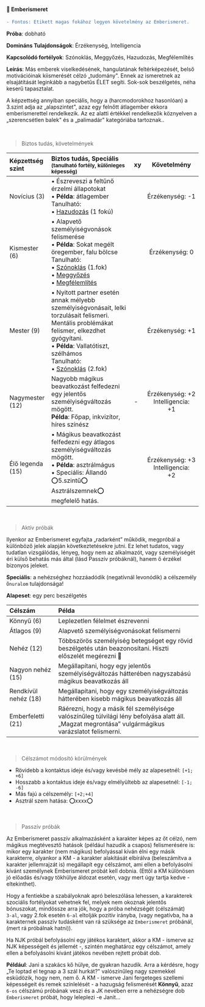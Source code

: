 #### 🔵 Emberismeret

````diff
- Fontos: Etikett magas fokához legyen követelmény az Emberismeret.
````

**Próba**: dobható

**Domináns Tulajdonságok**: Érzékenység, Intelligencia

**Kapcsolódó fortélyok**: Szónoklás, Meggyőzés, Hazudozás, Megfélemlítés

**Leírás**: Más emberek viselkedésének, hangulatának feltérképezését, belső motivációinak kiismerését célzó „tudomány". Ennek az ismeretnek az elsajátítását leginkább a nagybetűs ÉLET segíti. Sok-sok beszélgetés, néha keserű tapasztalat.

A képzettség annyiban speciális, hogy a (harcmodorokhoz hasonlóan) a 3.szint adja az „alapszintet", azaz egy felnőtt átlagember ekkora emberismerettel rendelkezik. Az ez alatti értékkel rendelkezők köznyelven a „szerencsétlen balek" és a „palimadár" kategóriába tartoznak..

<br />

> Biztos tudás, követelmények

| Képzettség szint | Biztos tudás, Speciális <br /><sub>(tanulható fortély, különleges  képesség)</sub>                                                                                                                                                                                                                      | xy  |                   Követelmény                    |
| :--------------- | :------------------------------------------------------------------------------------------------------------------------------------------------------------------------------------------------------------------------------------------------------------------------------------------------------ | :-- | :----------------------------------------------: |
| Novícius (3)     | • Észreveszi a feltűnő érzelmi állapotokat<br />• **Példa**: átlagember<br />Tanulható:<br />• [Hazudozás](../fortelyok.altalanos/hazudozas.md) (1 fokú)                                                                                                                                                |     |               Érzékenység:&nbsp;-1               |
| Kismester (6)    | • Alapvető személyiségvonások felismerése<br />• **Példa**: Sokat megélt öregember, falu bölcse<br />Tanulható:<br />• [Szónoklás](../fortelyok.altalanos/szonoklas.md) (1.fok)<br />• [Meggyőzés](../fortelyok.altalanos/meggyozes.md)<br />• [Megfélemlítés](../fortelyok.altalanos/megfelemlites.md) |     |               Érzékenység:&nbsp;0                |
| Mester (9)       | • Nyitott partner esetén annak mélyebb személyiségvonásait, lelki torzulásait felismeri. Mentális problémákat felismer, elkezdhet gyógyítani.<br />• **Példa**: Vallatótiszt, szélhámos<br />Tanulható:<br />• [Szónoklás](../fortelyok.altalanos/szonoklas.md) (2.fok)                                 |     |               Érzékenység:&nbsp;+1               |
| Nagymester (12)  | Nagyobb mágikus beavatkozást felfedezni egy jelentős személyiségváltozás mögött.<br />**Példa**: Főpap, inkvizítor, híres színész                                                                                                                                                                       | -   | Érzékenység:&nbsp;+2<br />Intelligencia:<br />+1 |
| Élő legenda (15) | • Mágikus beavatkozást felfedezni egy átlagos személyiségváltozás mögött.<br />• **Példa**: asztrálmágus<br />• Speciális: Állandó ⭕5.szintű⭕ Asztrálszemnek⭕ megfelelő hatás.                                                                                                                          |     | Érzékenység:&nbsp;+3<br />Intelligencia:<br />+2 |

<br />

> Aktív próbák

Ilyenkor az Emberismeret egyfajta „radarként” működik, megpróbál a különböző jelek alapján következtetésekre jutni. Ez lehet tudatos, vagy tudatlan vizsgálódás, lényeg, hogy nem az alkalmazót, vagy személyiségét éri külső behatás más által (lásd Passzív próbáknál), hanem ő érzékel bizonyos jeleket.

**Speciális**: a nehézséghez hozzáadódik (negatívnál levonódik) a célszemély `Önuralom` tulajdonsága!

**Alapeset**: egy perc beszélgetés

| Célszám | Példa  |
| :----------- | :----------- |
| Könnyű       (6)  | Leplezetlen félelmet észrevenni |
| Átlagos      (9)  | Alapvető személyiségvonásokat felismerni |
| Nehéz        (12) | Többszörös személyiség betegséget egy rövid beszélgetés után beazonosítani. Hiszti előszelét megérezni 🙂 |
| Nagyon nehéz (15) | Megállapítani, hogy egy jelentős személyiségváltozás hátterében nagyszabású mágikus beavatkozás áll |
| Rendkívül nehéz (18) | Megállapítani, hogy egy személyiségváltozás hátterében kisebb mágikus beavatkozás áll |
| Emberfeletti (21) | Ráérezni, hogy a másik fél személyisége valószínűleg túlvilági lény befolyása alatt áll.<br />„Magzat megrontása” vulgármágikus varázslatot felismerni. |

<br />

> Célszámot módosító körülmények

- Rövidebb a kontaktus ideje és/vagy kevésbé mély az alapesetnél: `[+1; +6]`
- Hosszabb a kontaktus ideje és/vagy elmélyültebb az alapesetnél: `[-1; -6]`
- Más fajú a célszemély: `[+2;+4]`
- Asztrál szem hatása: ⭕xxxx⭕

<br />

> Passzív próbák

Az Emberismeret passzív alkalmazásként a karakter képes az őt célzó, nem mágikus megtévesztő hatások (például hazudik a csapos) felismerésére is: mikor egy karakter (nem mágikus) befolyással kíván élni egy másik karakterre, olyankor a KM - a karakter alakítását elbírálva (beleszámítva a karakter jellemrajzát is) megállapít egy célszámot, ami ellen a befolyásolni kívánt személynek Emberismeret próbát kell dobnia. (Ettől a KM különösen jó előadás és/vagy tökhülye áldozat esetén, vagy mert úgy tartja kedve - eltekinthet).

Hogy a fentiekbe a szabályoknak apró beleszólása lehessen, a karakterek szociális fortélyokat vehetnek fel, melyek nem okoznak jelentős bónuszokat, mindössze arra jók, hogy a próba nehézségét (célszámát) `3‑al`, vagy 2.fok esetén `6-al` eltolják pozitív irányba, (vagy negatívba, ha a karakternek passzív tudásként van rá szüksége az `Emberismeret` próbánál, (mert rá próbálnak hatni)).

Ha NJK próbál befolyásolni egy játékos karaktert, akkor a KM - ismerve az NJK képességeit és jellemét -, szintén meghatároz egy célszámot, amely ellen a befolyásolni kívánt játékos nevében rejtett próbát dob.

**Például**: Jani a szakács kő hülye, de gyakran hazudik. Arra a kérdésre, hogy „Te loptad el tegnap a 3 szál hurkát?" valószínűleg nagy szemekkel esküdözik, hogy nem, nem ő. A KM - ismerve Jani fergeteges szellemi képességeit és remek színlelését - a hazugság felismerését **Könnyű**, azaz `6-os` célszámú próbának veszi és a JK nevében erre a nehézségre dob `Emberismeret` próbát, hogy leleplezi -e Janit...
